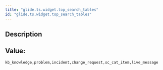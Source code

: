 ```yaml
---
title: "glide.ts.widget.top_search_tables"
id: "glide.ts.widget.top_search_tables"
---
```

## Description



## Value: 
```
kb_knowledge,problem,incident,change_request,sc_cat_item,live_message
```